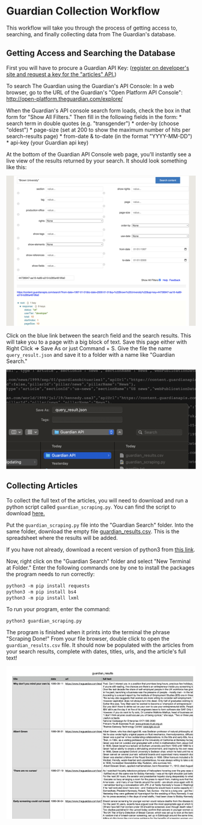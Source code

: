 # Guardian Collection Workflow

This workflow will take you through the process of getting access to, searching, and finally collecting data from The Guardian's database.  

## Getting Access and Searching the Database

First you will have to procure a Guardian API Key: ([register on developer's site and request a key for the "articles" API.](https://open-platform.theguardian.com/access/)) 

To search The Guardian using the Guardian's API Console: 
    In a web browser, go to the URL of the Guardian's "Open Platform API Console": <http://open-platform.theguardian.com/explore/>

When the Guardian's API console search form loads, check the box in that form for "Show All Filters."  Then fill in the following fields in the form:
    * search term in double quotes (e.g. "transgender")
    * order-by (choose "oldest")
    * page-size (set at 200 to show the maximum number of hits per search-results page)
    * from-date & to-date (in the format "YYYY-MM-DD")
    * api-key (your Guardian api key)

At the bottom of the Guardian API Console web page, you'll instantly see a live view of the results returned by your search. It should look something like this: 

![Search results picture](search.png)

Click on the blue link between the search field and the search results. This will take you to a page with a big block of text. Save this page either with Right Click => Save As or just Command + S. Give the file the name `query_result.json` and save it to a folder with a name like "Guardian Search."

![saving json](renaming.png)

## Collecting Articles 

To collect the full text of the articles, you will need to download and run a python script called `guardian_scraping.py`. You can find the script to download [here.](https://github.com/simonleek00/practice/blob/main/Guardian/guardian_scraping.py)

Put the `guardian_scraping.py` file into the "Guardian Search" folder. Into the same folder, download the empty file [guardian_results.csv](https://github.com/simonleek00/practice/blob/main/Guardian/guardian_results.csv). This is the spreadsheet where the results will be added.  

If you have not already, download a recent version of python3 from [this link](https://www.python.org/downloads/).

Now, right click on the "Guardian Search" folder and select "New Terminal at Folder." Enter the following commands one by one to install the packages the program needs to run correctly: 

```
python3 -m pip install requests
python3 -m pip install bs4
python3 -m pip install lxml
```

To run your program, enter the command:
```
python3 guardian_scraping.py
```

The program is finished when it prints into the terminal the phrase "Scraping Done!" 
From your file browser, double click to open the `guardian_results.csv` file. It should now be populated with the articles from your search results, complete with dates, titles, urls, and the article's full text! 

![final results](final.png)
